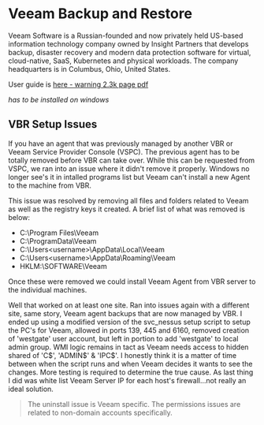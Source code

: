 # Veeam Backup and Restore

Veeam Software is a Russian-founded and now privately held US-based information technology company owned by Insight Partners that develops backup, disaster recovery and modern data protection software for virtual, cloud-native, SaaS, Kubernetes and physical workloads. The company headquarters is in Columbus, Ohio, United States.

User guide is [here - warning 2.3k page pdf](https://www.veeam.com/veeam_backup_12_user_guide_vsphere_pg.pdf)

*has to be installed on windows*

## VBR Setup Issues

If you have an agent that was previously managed by another VBR or Veeam Service Provider Console (VSPC). The previous agent has to be totally removed before VBR can take over. While this can be requested from VSPC, we ran into an issue where it didn't remove it properly. Windows no longer see's it in intalled programs list but Veeam can't install a new Agent to the machine from VBR. 

This issue was resolved by removing all files and folders related to Veeam as well as the registry keys it created. A brief list of what was removed is below: 

- C:\Program Files\Veeam
- C:\ProgramData\Veeam
- C:\Users\<username>\AppData\Local\Veeam
- C:\Users\<username>\AppData\Roaming\Veeam
- HKLM:\SOFTWARE\Veeam

Once these were removed we could install Veeam Agent from VBR server to the individual machines. 

Well that worked on at least one site. Ran into issues again with a different site, same story, Veeam agent backups that are now managed by VBR. I ended up using a modified version of the svc_nessus setup script to setup the PC's for Veeam, allowed in ports 139, 445 and 6160, removed creation of 'westgate' user account, but left in portion to add 'westgate' to local admin group. WMI logic remains in tact as Veeam needs access to hidden shared of 'C\$', 'ADMIN\$' & 'IPC\$'. I honestly think it is a matter of time between when the script runs and when Veeam decides it wants to see the changes. More testing is required to determine the true cause. As last thing I did was white list Veeam Server IP for each host's firewall...not really an ideal solution. 

> The uninstall issue is Veeam specific. The permissions issues are related to non-domain accounts specifically. 